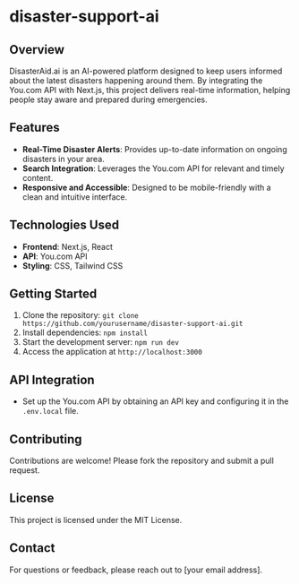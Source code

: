 # disaster-support-ai


## Overview
DisasterAid.ai is an AI-powered platform designed to keep users informed about the latest disasters happening around them. By integrating the You.com API with Next.js, this project delivers real-time information, helping people stay aware and prepared during emergencies.

## Features
- **Real-Time Disaster Alerts**: Provides up-to-date information on ongoing disasters in your area.
- **Search Integration**: Leverages the You.com API for relevant and timely content.
- **Responsive and Accessible**: Designed to be mobile-friendly with a clean and intuitive interface.

## Technologies Used
- **Frontend**: Next.js, React
- **API**: You.com API
- **Styling**: CSS, Tailwind CSS

## Getting Started
1. Clone the repository: `git clone https://github.com/yourusername/disaster-support-ai.git`
2. Install dependencies: `npm install`
3. Start the development server: `npm run dev`
4. Access the application at `http://localhost:3000`

## API Integration
- Set up the You.com API by obtaining an API key and configuring it in the `.env.local` file.

## Contributing
Contributions are welcome! Please fork the repository and submit a pull request.

## License
This project is licensed under the MIT License.

## Contact
For questions or feedback, please reach out to [your email address].
